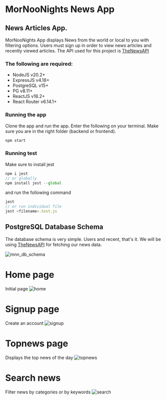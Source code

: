 # MorNooNights News App

## News Articles App.

MorNooNights App displays News from the world or local to you with filtering options.
Users must sign up in order to view news articles and recently viewed articles.
The API used for this project is [TheNewsAPI](https://www.thenewsapi.com)

### The following are required:

- NodeJS v20.2+
- ExpressJS v4.18+
- PostgreSQL v15+
- PG v8.11+
- ReactJS v18.2+
- React Router v6.14.1+

### Running the app

Clone the app and run the app. Enter the following on your terminal. Make sure you are in the right folder (backend or frontend).

```javascript
npm start
```

### Running test

Make sure to install jest

```javascript
npm i jest
// or globally
npm install jest --global
```

and run the following command

```javascript
jest
// or run individual file
jest <filename>.test.js
```

## PostgreSQL Database Schema

The database schema is very simple.
Users and recent, that's it.
We will be using [TheNewsAPI](https://www.thenewsapi.com) for fetching our news data.

![mnn_db_schema](https://github.com/eddieaviles357/MorNooNights/assets/45490047/a6a1b7cb-9cec-4d3d-940d-6f9d2cf084b0)

# Home page

Initial page
![home](https://github.com/eddieaviles357/MorNooNights/assets/45490047/511aaf84-e8bd-4530-a192-811b2da3b783)

# Signup page

Create an account
![signup](https://github.com/eddieaviles357/MorNooNights/assets/45490047/9fc4ff27-0a2e-4873-88fe-d8c7b1e98fc9)

# Topnews page

Displays the top news of the day
![topnews](https://github.com/eddieaviles357/MorNooNights/assets/45490047/6508b54c-2f01-494f-a750-b2fbd5c16c52)

# Search news

Filter news by categories or by keywords
![search](https://github.com/eddieaviles357/MorNooNights/assets/45490047/42f0d680-f79d-449b-bfa8-dc0c9734852f)
